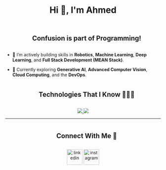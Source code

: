 <div align="center">
    <h1 style="display: inline-block">Hi 👋, I'm Ahmed</h1>
</div>

<!-- Snake Animation -->

<!-- Intro -->
<div id="user-content-toc">
  <ul align="center">
    <h2 style="display: inline-block">Confusion is part of Programming!</h2>
  </ul>
</div>

- 🔭 I’m actively building skills in **Robotics**, **Machine Learning**, **Deep Learning**, and **Full Stack Development (MEAN Stack)**.

- 🌱 Currently exploring **Generative AI**, **Advanced Computer Vision**, **Cloud Computing**, and the **DevOps**.



<!-- Technologies -->
<div id="user-content-toc">
  <ul align="center">
    <summary><h2 style="display: inline-block">Technologies That I Know 👨🏻‍💻</h2></summary>
  </ul>
</div>
<p align="center">
  <a href="https://skillicons.dev">
    <img src="https://skillicons.dev/icons?i=c,cpp,cs,html,css,js,ts,docker,arduino,git" />
    <img src="https://skillicons.dev/icons?i=github,java,express,angular,nodejs,py,tensorflow,pytorch,linux,matlab" />
  </a>
</p>

---

<!-- Connect With Me -->
<div id="user-content-toc">
  <ul align="center">
    <summary><h2 style="display: inline-block">Connect With Me 🤝</h2></summary>
  </ul>
</div>
<p align="center">
<a href="https://www.linkedin.com/in/ahmed-bhan-83267b1b8/" target="blank"><img align="center" src="https://user-images.githubusercontent.com/88904952/234979284-68c11d7f-1acc-4f0c-ac78-044e1037d7b0.png" alt="linkedin" height="50" width="50" /></a>
<!--<a href="https://twitter.com/your-username" target="blank"><img align="center" src="https://user-images.githubusercontent.com/88904952/234980676-61bfb021-ecc8-48f7-88e6-34c1b06c4a58.png" alt="twitter" height="50" width="50" /></a>  -->
<a href="[https://instagram.com/your-username/](https://www.instagram.com/ahmd._._._/)" target="blank"><img align="center" src="https://user-images.githubusercontent.com/88904952/234981169-2dd1e58f-4b7e-468c-8213-034ba62156c3.png"alt="instagram" height="50" width="50"/></a>  
</p>

